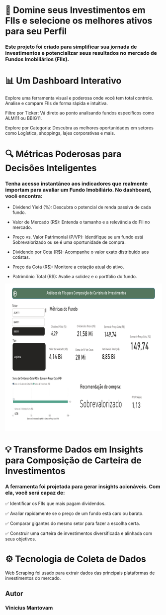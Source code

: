 # 🚀 Domine seus Investimentos em FIIs e selecione os melhores ativos para seu Perfil 

### Este projeto foi criado para simplificar sua jornada de investimentos e potencializar seus resultados no mercado de Fundos Imobiliários (FIIs).

# 📊 Um Dashboard Interativo
Explore uma ferramenta visual e poderosa onde você tem total controle. Analise e compare FIIs de forma rápida e intuitiva.


Filtre por Ticker: Vá direto ao ponto analisando fundos específicos como ALMI11 ou BBIG11.



Explore por Categoria: Descubra as melhores oportunidades em setores como Logística, shoppings, lajes corporativas e mais.

# 🔍 Métricas Poderosas para Decisões Inteligentes
### Tenha acesso instantâneo aos indicadores que realmente importam para avaliar um Fundo Imobiliário. No dashboard, você encontra:


- Dividend Yield (%): Descubra o potencial de renda passiva de cada fundo.


- Valor de Mercado (R$): Entenda o tamanho e a relevância do FII no mercado.


- Preço vs. Valor Patrimonial (P/VP): Identifique se um fundo está Sobrevalorizado  ou se é uma oportunidade de compra.


- Dividendo por Cota (R$): Acompanhe o valor exato distribuído aos cotistas.


- Preço da Cota (R$): Monitore a cotação atual do ativo.  


- Patrimônio Total (R$): Avalie a solidez e o portfólio do fundo.
<center>
 <img src= "Fundos_Dash_page-0001_.jpg" width="890" height="475" />
</center>


# 💡 Transforme Dados em Insights para Composição de Carteira de Investimentos
### A ferramenta foi projetada para gerar insights acionáveis. Com ela, você será capaz de:

✅ Identificar os FIIs que mais pagam dividendos.

✅ Avaliar rapidamente se o preço de um fundo está caro ou barato.

✅ Comparar gigantes do mesmo setor para fazer a escolha certa.

✅ Construir uma carteira de investimentos diversificada e alinhada com seus objetivos.

# ⚙️ Tecnologia de Coleta de Dados
Web Scraping foi usado para extrair dados das principais plataformas de investimentos do mercado.

## Autor

### Vinicius Mantovam
